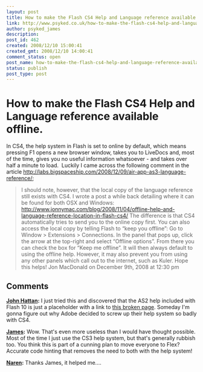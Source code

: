 ```yaml
---
layout: post
title: How to make the Flash CS4 Help and Language reference available offline.
link: http://www.psyked.co.uk/how-to-make-the-flash-cs4-help-and-language-reference-available-offline/
author: psyked_james
description: 
post_id: 462
created: 2008/12/10 15:00:41
created_gmt: 2008/12/10 14:00:41
comment_status: open
post_name: how-to-make-the-flash-cs4-help-and-language-reference-available-offline
status: publish
post_type: post
---
```


# How to make the Flash CS4 Help and Language reference available offline.

In CS4, the help system in Flash is set to online by default, which means pressing F1 opens a new browser window, takes you to LiveDocs and, most of the time, gives you no useful information whatsoever - and takes over half a minute to load.  Luckily I came across the following comment in the article <http://labs.bigspaceship.com/2008/12/09/air-app-as3-language-reference/>; 

> I should note, however, that the local copy of the language reference still exists with CS4. I wrote a post a while back detailing where it can be found for both OSX and Windows: <http://www.jonnymac.com/blog/2008/11/04/offline-help-and-language-reference-location-in-flash-cs4/> The difference is that CS4 automatically tries to send you to the online copy first. You can also access the local copy by telling Flash to “keep you offline”: Go to Window > Extensions > Connections. In the panel that pops up, click the arrow at the top-right and select “Offline options”. From there you can check the box for “Keep me offline”. It will then always default to using the offline help. However, it may also prevent you from using any other panels which call out to the internet, such as Kuler. Hope this helps! Jon MacDonald on December 9th, 2008 at 12:30 pm

## Comments

**[John Hattan](#490 "2008-12-10 17:33:23"):** I just tried this and discovered that the AS2 help included with Flash 10 is just a placeholder with a link to [this broken page](http://www.adobe.com/go/lr_AS2LCR_community_en). Someday I'm gonna figure out why Adobe decided to screw up their help system so badly with CS4.

**[James](#491 "2008-12-10 17:38:54"):** Wow. That's even more useless than I would have thought possible. Most of the time I just use the CS3 help system, but that's generally rubbish too. You think this is part of a cunning plan to move everyone to Flex? Accurate code hinting that removes the need to both with the help system!

**[Naren](#492 "2011-01-04 10:20:22"):** Thanks James, it helped me....

